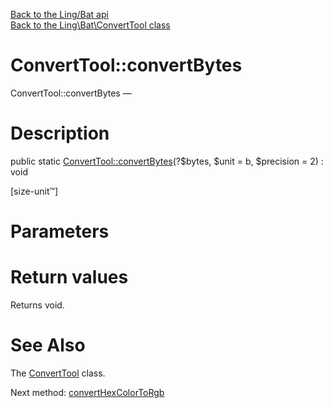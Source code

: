 [Back to the Ling/Bat api](https://github.com/lingtalfi/Bat/blob/master/doc/api/Ling/Bat.md)<br>
[Back to the Ling\Bat\ConvertTool class](https://github.com/lingtalfi/Bat/blob/master/doc/api/Ling/Bat/ConvertTool.md)


ConvertTool::convertBytes
================



ConvertTool::convertBytes — 




Description
================


public static [ConvertTool::convertBytes](https://github.com/lingtalfi/Bat/blob/master/doc/api/Ling/Bat/ConvertTool/convertBytes.md)(?$bytes, $unit = b, $precision = 2) : void




[size-unit™]




Parameters
================



Return values
================

Returns void.








See Also
================

The [ConvertTool](https://github.com/lingtalfi/Bat/blob/master/doc/api/Ling/Bat/ConvertTool.md) class.

Next method: [convertHexColorToRgb](https://github.com/lingtalfi/Bat/blob/master/doc/api/Ling/Bat/ConvertTool/convertHexColorToRgb.md)<br>

